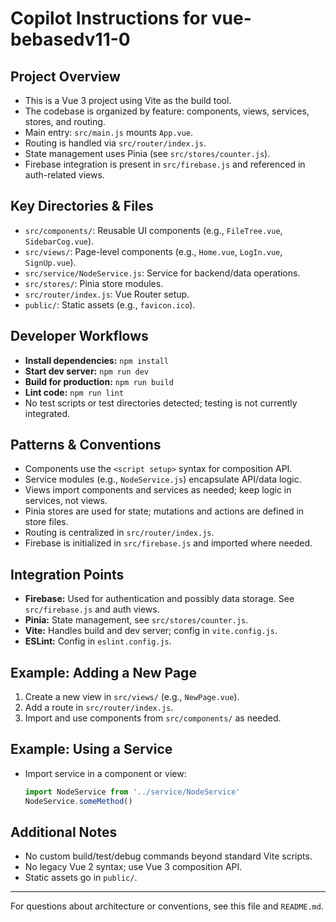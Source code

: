 # Copilot Instructions for vue-bebasedv11-0

## Project Overview
- This is a Vue 3 project using Vite as the build tool.
- The codebase is organized by feature: components, views, services, stores, and routing.
- Main entry: `src/main.js` mounts `App.vue`.
- Routing is handled via `src/router/index.js`.
- State management uses Pinia (see `src/stores/counter.js`).
- Firebase integration is present in `src/firebase.js` and referenced in auth-related views.

## Key Directories & Files
- `src/components/`: Reusable UI components (e.g., `FileTree.vue`, `SidebarCog.vue`).
- `src/views/`: Page-level components (e.g., `Home.vue`, `LogIn.vue`, `SignUp.vue`).
- `src/service/NodeService.js`: Service for backend/data operations.
- `src/stores/`: Pinia store modules.
- `src/router/index.js`: Vue Router setup.
- `public/`: Static assets (e.g., `favicon.ico`).

## Developer Workflows
- **Install dependencies:** `npm install`
- **Start dev server:** `npm run dev`
- **Build for production:** `npm run build`
- **Lint code:** `npm run lint`
- No test scripts or test directories detected; testing is not currently integrated.

## Patterns & Conventions
- Components use the `<script setup>` syntax for composition API.
- Service modules (e.g., `NodeService.js`) encapsulate API/data logic.
- Views import components and services as needed; keep logic in services, not views.
- Pinia stores are used for state; mutations and actions are defined in store files.
- Routing is centralized in `src/router/index.js`.
- Firebase is initialized in `src/firebase.js` and imported where needed.

## Integration Points
- **Firebase:** Used for authentication and possibly data storage. See `src/firebase.js` and auth views.
- **Pinia:** State management, see `src/stores/counter.js`.
- **Vite:** Handles build and dev server; config in `vite.config.js`.
- **ESLint:** Config in `eslint.config.js`.

## Example: Adding a New Page
1. Create a new view in `src/views/` (e.g., `NewPage.vue`).
2. Add a route in `src/router/index.js`.
3. Import and use components from `src/components/` as needed.

## Example: Using a Service
- Import service in a component or view:
  ```js
  import NodeService from '../service/NodeService'
  NodeService.someMethod()
  ```

## Additional Notes
- No custom build/test/debug commands beyond standard Vite scripts.
- No legacy Vue 2 syntax; use Vue 3 composition API.
- Static assets go in `public/`.

---
For questions about architecture or conventions, see this file and `README.md`.
